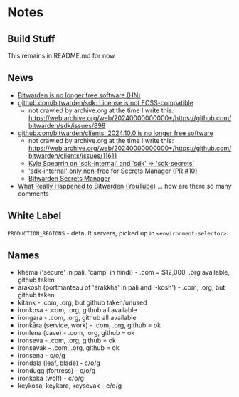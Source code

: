 # Notes

## Build Stuff

This remains in README.md for now

## News

* [Bitwarden is no longer free software (HN)](https://news.ycombinator.com/item?id=41893994)
* [github.com/bitwarden/sdk: License is not FOSS-compatible](https://github.com/bitwarden/sdk/issues/898)
    * not crawled by archive.org at the time I write this: https://web.archive.org/web/20240000000000*/https://github.com/bitwarden/sdk/issues/898
* [github.com/bitwarden/clients: 2024.10.0 is no longer free software](https://github.com/bitwarden/clients/issues/11611)
    * not crawled by archive.org at the time I write this: https://web.archive.org/web/20240000000000*/https://github.com/bitwarden/clients/issues/11611
    * [Kyle Spearrin on 'sdk-internal' and 'sdk' => 'sdk-secrets'](https://github.com/bitwarden/clients/issues/11611#issuecomment-2436287977)
    * ['sdk-internal' only non-free for Secrets Manager (PR #10)](https://github.com/bitwarden/sdk-internal/pull/10)
    * [Bitwarden Secrets Manager](https://bitwarden.com/products/secrets-manager/)
* [What Really Happened to Bitwarden (YouTube)](https://www.youtube.com/watch?v=wPqLBcn7KhE) ... how are there so many comments

## White Label

`PRODUCTION_REGIONS` - default servers, picked up in `<environment-selector>`

## Names

* khema ('secure' in pali, 'camp' in hindi) - .com = $12,000, .org available, github taken
* arakosh (portmanteau of 'ārakkhā' in pali and '-kosh') - .com, .org, but github taken
* kitank - .com, .org, but github taken/unused
* ironkosa - .com, .org, github all available
* irongara - .com, .org, github all available
* ironkāra (service, work) - .com, .org, github = ok
* ironlena (cave) - .com, .org, github = ok
* ironseva - .com, .org, github = ok
* ironsevak - .com, .org, github = ok
* ironsena - c/o/g
* irondala (leaf, blade) - c/o/g
* irondugg (fortress) - c/o/g
* ironkoka (wolf) - c/o/g
* keykosa, keykara, keysevak - c/o/g

